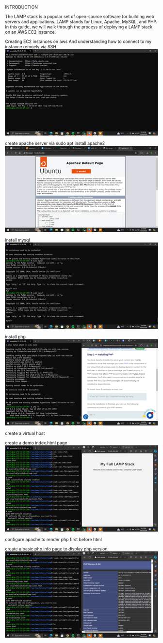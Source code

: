 INTRODUCTION

The LAMP stack is a popular set of open-source software for building web servers and applications. LAMP stands for Linux, Apache, MySQL, and PHP. In this guide, we will walk through the process of deploying a LAMP stack on an AWS EC2 instance.




Creating EC2 instances on aws
And understanding how to connect to my instance remoely via SSH    ![LAMP 101](https://github.com/citadelict/My-devops-Journey/raw/main/LAMP/images/lamp%20101.png)

create apache server via sudo apt install apache2    ![LAMP 101](https://github.com/citadelict/My-devops-Journey/blob/main/LAMP/images/apache%20default%20page.png)

install mysql     ![LAMP 101](https://github.com/citadelict/My-devops-Journey/blob/main/LAMP/images/install%20apache%26mysql.png)

install php  ![LAMP 101](https://github.com/citadelict/My-devops-Journey/blob/main/LAMP/images/installed%20php.png)

create a virtual host

create a demo index.html page     ![LAMP 101](https://github.com/citadelict/My-devops-Journey/blob/main/LAMP/images/deployed%20html%20index%20page.png)

configure apache to render php first before html  

create a basic php.info page to display php version    ![LAMP 101](https://github.com/citadelict/My-devops-Journey/blob/main/LAMP/images/successfully%20deployed%20php%20web%20page.png)

